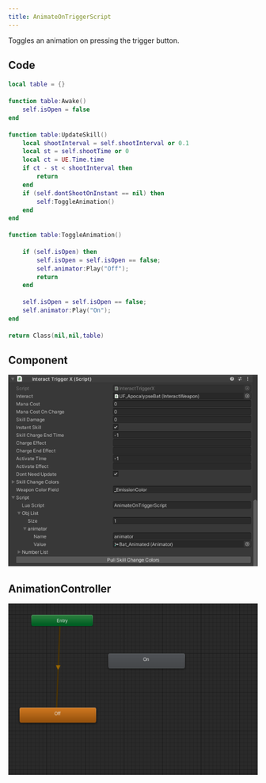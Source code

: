 ```yaml
---
title: AnimateOnTriggerScript
---
```


Toggles an animation on pressing the trigger button.

## Code

```lua
local table = {}

function table:Awake()
    self.isOpen = false
end

function table:UpdateSkill()
	local shootInterval = self.shootInterval or 0.1
	local st = self.shootTime or 0
	local ct = UE.Time.time
	if ct - st < shootInterval then
		return
	end	
	if (self.dontShootOnInstant == nil) then
		self:ToggleAnimation()
	end
end

function table:ToggleAnimation()

    if (self.isOpen) then
        self.isOpen = self.isOpen == false;
        self.animator:Play("Off");
        return
    end

    self.isOpen = self.isOpen == false;
    self.animator:Play("On");
end

return Class(nil,nil,table)
```

## Component

![Component](/img/script-animate-on-trigger1.png)

## AnimationController

![Component](/img/script-animate-on-trigger2.png)
